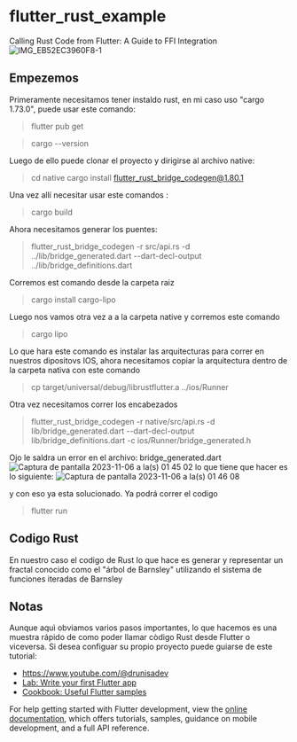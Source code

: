 # flutter_rust_example

Calling Rust Code from Flutter: A Guide to FFI Integration
![IMG_EB52EC3960F8-1](https://github.com/Tristan-2021/rust_flutter_example/assets/79274889/ca5b3b05-45b4-42ed-ae33-8cbeccff0a63)

## Empezemos 
Primeramente necesitamos tener instaldo rust, en mi caso uso "cargo 1.73.0", puede usar este comando: 
>  flutter pub get

>  cargo --version

Luego de ello puede clonar el proyecto y dirigirse al archivo native: 

> cd native
> cargo install flutter_rust_bridge_codegen@1.80.1

Una vez allí  necesitar usar este comandos : 

> cargo build

Ahora necesitamos generar los puentes: 

> flutter_rust_bridge_codegen -r src/api.rs -d ../lib/bridge_generated.dart --dart-decl-output ../lib/bridge_definitions.dart

Corremos est comando desde la carpeta raiz

> cargo install cargo-lipo

Luego nos vamos otra vez a a la carpeta native  y corremos este comando

> cargo lipo

Lo que hara este comando es instalar las arquitecturas para correr en nuestros dipositovs IOS, ahora necesitamos copiar la arquitectura dentro de la carpeta nativa 
con este comando 

> cp target/universal/debug/librustflutter.a ../ios/Runner

Otra vez necesitamos correr los encabezados

> flutter_rust_bridge_codegen -r native/src/api.rs -d lib/bridge_generated.dart --dart-decl-output lib/bridge_definitions.dart -c ios/Runner/bridge_generated.h

Ojo le saldra un error en el archivo: bridge_generated.dart
![Captura de pantalla 2023-11-06 a la(s) 01 45 02](https://github.com/Tristan-2021/rust_flutter_example/assets/79274889/23a1c67b-5628-43e4-9eaf-6bb58f4bd4c5)
lo que tiene que hacer es lo siguiente:
![Captura de pantalla 2023-11-06 a la(s) 01 46 08](https://github.com/Tristan-2021/rust_flutter_example/assets/79274889/3bca2adc-12b8-4590-a556-83b29defce75)

y con eso ya esta solucionado.
Ya podrá correr el codigo

> flutter run
## Codigo Rust
En nuestro caso el codigo de Rust lo que hace es generar y representar un fractal conocido como el "árbol de Barnsley" utilizando el sistema de funciones iteradas de Barnsley
## Notas
Aunque aquì obviamos varios pasos importantes, lo que hacemos es una muestra rápido de como poder llamar còdigo Rust desde Flutter o viceversa. Si desea configuar su propio proyecto puede guiarse de este tutorial:
- https://www.youtube.com/@drunisadev
- [Lab: Write your first Flutter app](https://docs.flutter.dev/get-started/codelab)
- [Cookbook: Useful Flutter samples](https://docs.flutter.dev/cookbook)

For help getting started with Flutter development, view the
[online documentation](https://docs.flutter.dev/), which offers tutorials,
samples, guidance on mobile development, and a full API reference.
